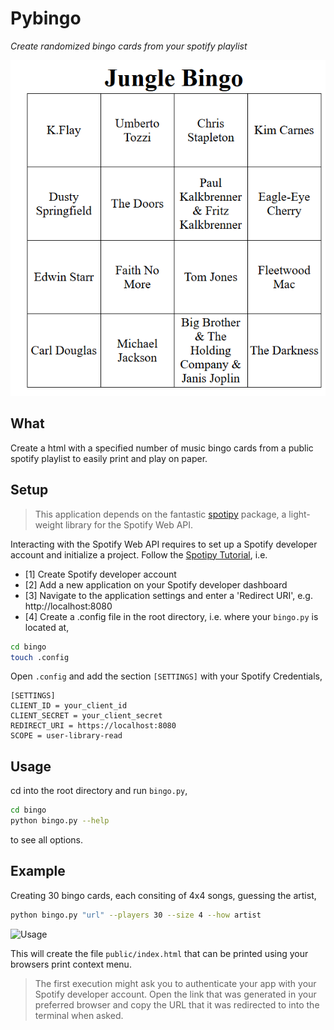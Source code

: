# Pybingo
*Create randomized bingo cards from your spotify playlist*

![Single Card](assets/card.png)

## What 
Create a html with a specified number of music bingo cards from a public spotify playlist to easily print and play on paper.

## Setup

>This application depends on the fantastic [spotipy](https://github.com/spotipy-dev/spotipy) package, a light-weight library for the Spotify Web API.

Interacting with the Spotify Web API requires to set up a Spotify developer account and initialize a project. Follow the [Spotipy Tutorial](https://github.com/spotipy-dev/spotipy/blob/2.22.1/TUTORIAL.md), i.e.

- [1] Create Spotify developer account
- [2] Add a new application on your Spotify developer dashboard
- [3] Navigate to the application settings and enter a 'Redirect URI', e.g. http://localhost:8080
- [4] Create a .config file in the root directory, i.e. where your `bingo.py` is located at,

```bash
cd bingo 
touch .config
```

Open `.config` and add the section `[SETTINGS]` with your Spotify Credentials,

```
[SETTINGS]
CLIENT_ID = your_client_id
CLIENT_SECRET = your_client_secret
REDIRECT_URI = https://localhost:8080
SCOPE = user-library-read
```

## Usage
cd into the root directory and run `bingo.py`,

```bash
cd bingo 
python bingo.py --help
```
to see all options.

## Example
Creating 30 bingo cards, each consiting of 4x4 songs, guessing the artist,

```bash
python bingo.py "url" --players 30 --size 4 --how artist
```

![Usage](assets/usage.gif)

This will create the file `public/index.html` that can be printed using your browsers print context menu.

> The first execution might ask you to authenticate your app with your Spotify developer account. Open the link that was generated in your preferred browser and copy the URL that it was redirected to into the terminal when asked.